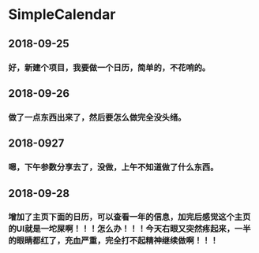 # SimpleCalendar
## 2018-09-25
### 好，新建个项目，我要做一个日历，简单的，不花哨的。
## 2018-09-26
### 做了一点东西出来了，然后要怎么做完全没头绪。
## 2018-0927
### 嗯，下午参数分享去了，没做，上午不知道做了什么东西。
## 2018-09-28
### 增加了主页下面的日历，可以查看一年的信息，加完后感觉这个主页的UI就是一坨屎啊！！！怎么办！！！今天右眼又突然疼起来，一半的眼睛都红了，充血严重，完全打不起精神继续做啊！！！

